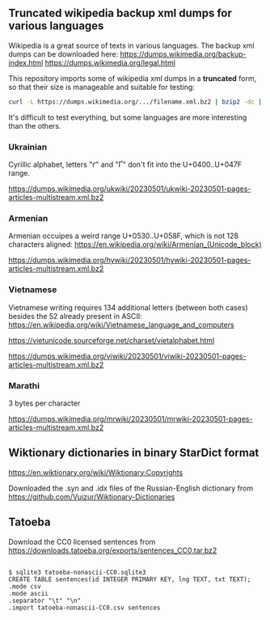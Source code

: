 ## Truncated wikipedia backup xml dumps for various languages

Wikipedia is a great source of texts in various languages. The backup
xml dumps can be downloaded here: https://dumps.wikimedia.org/backup-index.html
https://dumps.wikimedia.org/legal.html

This repository imports some of wikipedia xml dumps in a **truncated** form, so
that their size is manageable and suitable for testing:
```sh
curl -L https://dumps.wikimedia.org/.../filename.xml.bz2 | bzip2 -dc | head -n 100000 | xz -c > filename-truncated.xml.xz
```

It's difficult to test everything, but some languages are more interesting than the others.

### Ukrainian

Cyrillic alphabet, letters "ґ" and "Ґ" don't fit into the U+0400..U+047F range.

https://dumps.wikimedia.org/ukwiki/20230501/ukwiki-20230501-pages-articles-multistream.xml.bz2

### Armenian

Armenian occuipes a weird range U+0530..U+058F, which is not 128 characters aligned: https://en.wikipedia.org/wiki/Armenian_(Unicode_block)

https://dumps.wikimedia.org/hywiki/20230501/hywiki-20230501-pages-articles-multistream.xml.bz2

### Vietnamese

Vietnamese writing requires 134 additional letters (between both cases) besides the 52 already present in ASCII: https://en.wikipedia.org/wiki/Vietnamese_language_and_computers 

https://vietunicode.sourceforge.net/charset/vietalphabet.html

https://dumps.wikimedia.org/viwiki/20230501/viwiki-20230501-pages-articles-multistream.xml.bz2

### Marathi

3 bytes per character

https://dumps.wikimedia.org/mrwiki/20230501/mrwiki-20230501-pages-articles-multistream.xml.bz2

## Wiktionary dictionaries in binary StarDict format

https://en.wiktionary.org/wiki/Wiktionary:Copyrights

Downloaded the .syn and .idx files of the Russian-English dictionary from https://github.com/Vuizur/Wiktionary-Dictionaries

## Tatoeba

Download the CC0 licensed sentences from https://downloads.tatoeba.org/exports/sentences_CC0.tar.bz2

```Ruby
```

```
$ sqlite3 tatoeba-nonascii-CC0.sqlite3
CREATE TABLE sentences(id INTEGER PRIMARY KEY, lng TEXT, txt TEXT);
.mode csv
.mode ascii
.separator "\t" "\n"
.import tatoeba-nonascii-CC0.csv sentences
```
